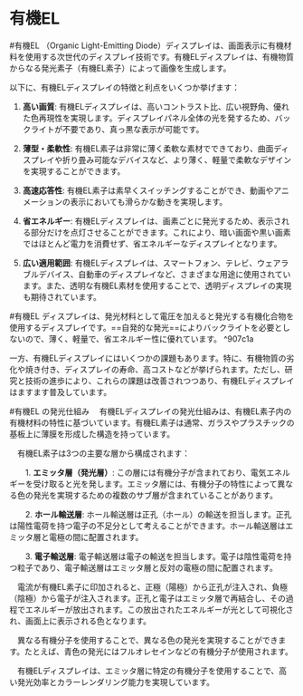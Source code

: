 # 有機EL
#有機EL （Organic Light-Emitting Diode）ディスプレイは、画面表示に有機材料を使用する次世代のディスプレイ技術です。有機ELディスプレイは、有機物質からなる発光素子（有機EL素子）によって画像を生成します。

以下に、有機ELディスプレイの特徴と利点をいくつか挙げます：

1. **高い画質**: 有機ELディスプレイは、高いコントラスト比、広い視野角、優れた色再現性を実現します。ディスプレイパネル全体の光を発するため、バックライトが不要であり、真っ黒な表示が可能です。

2. **薄型・柔軟性**: 有機EL素子は非常に薄く柔軟な素材でできており、曲面ディスプレイや折り畳み可能なデバイスなど、より薄く、軽量で柔軟なデザインを実現することができます。

3. **高速応答性**: 有機EL素子は素早くスイッチングすることができ、動画やアニメーションの表示においても滑らかな動きを実現します。

4. **省エネルギー**: 有機ELディスプレイは、画素ごとに発光するため、表示される部分だけを点灯させることができます。これにより、暗い画面や黒い画素ではほとんど電力を消費せず、省エネルギーなディスプレイとなります。

5. **広い適用範囲**: 有機ELディスプレイは、スマートフォン、テレビ、ウェアラブルデバイス、自動車のディスプレイなど、さまざまな用途に使用されています。また、透明な有機EL素材を使用することで、透明ディスプレイの実現も期待されています。

#有機EL ディスプレイは、発光材料として電圧を加えると発光する有機化合物を使用するディスプレイです。==自発的な発光==によりバックライトを必要としないので、薄く、軽量で、省エネルギー性に優れています。 ^907c1a

一方、有機ELディスプレイにはいくつかの課題もあります。特に、有機物質の劣化や焼き付き、ディスプレイの寿命、高コストなどが挙げられます。ただし、研究と技術の進歩により、これらの課題は改善されつつあり、有機ELディスプレイはますます普及しています。

#有機EL の発光仕組み
　有機ELディスプレイの発光仕組みは、有機EL素子内の有機材料の特性に基づいています。有機EL素子は通常、ガラスやプラスチックの基板上に薄膜を形成した構造を持っています。

　有機EL素子は3つの主要な層から構成されます：

　　1. **エミッタ層（発光層）**: この層には有機分子が含まれており、電気エネルギーを受け取ると光を発します。エミッタ層には、有機分子の特性によって異なる色の発光を実現するための複数のサブ層が含まれていることがあります。

　　2. **ホール輸送層**: ホール輸送層は正孔（ホール）の輸送を担当します。正孔は陽性電荷を持つ電子の不足分として考えることができます。ホール輸送層はエミッタ層と電極の間に配置されます。

　　3. **電子輸送層**: 電子輸送層は電子の輸送を担当します。電子は陰性電荷を持つ粒子であり、電子輸送層はエミッタ層と反対の電極の間に配置されます。

　電流が有機EL素子に印加されると、正極（陽極）から正孔が注入され、負極（陰極）から電子が注入されます。正孔と電子はエミッタ層で再結合し、その過程でエネルギーが放出されます。この放出されたエネルギーが光として可視化され、画面上に表示される色となります。

　異なる有機分子を使用することで、異なる色の発光を実現することができます。たとえば、青色の発光にはフルオレセインなどの有機分子が使用されます。

　有機ELディスプレイは、エミッタ層に特定の有機分子を使用することで、高い発光効率とカラーレンダリング能力を実現しています。
